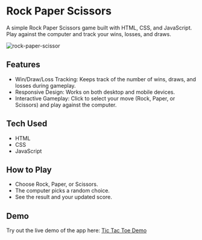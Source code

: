 # Rock Paper Scissors
A simple Rock Paper Scissors game built with HTML, CSS, and JavaScript. Play against the computer and track your wins, losses, and draws.

![rock-paper-scissor](https://github.com/user-attachments/assets/467c59fd-7564-4cfb-b692-4923fa7e943e)

## Features
- Win/Draw/Loss Tracking: Keeps track of the number of wins, draws, and losses during gameplay.
- Responsive Design: Works on both desktop and mobile devices.
- Interactive Gameplay: Click to select your move (Rock, Paper, or Scissors) and play against the computer.

## Tech Used
- HTML
- CSS
- JavaScript

## How to Play
- Choose Rock, Paper, or Scissors.
- The computer picks a random choice.
- See the result and your updated score.

## Demo
Try out the live demo of the app here: <a href="https://gregoriusgrd.github.io/tic-tac-toe/">Tic Tac Toe Demo</a>


